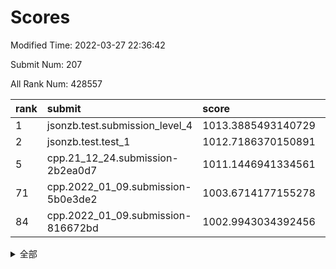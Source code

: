 # Scores

Modified Time: 2022-03-27 22:36:42

Submit Num: 207

All Rank Num: 428557

| rank |               submit               |       score        |       sigma        | pk_num |
| :--- | :--------------------------------- | :----------------- | :----------------- | :----- |
| 1    | jsonzb.test.submission_level_4     | 1013.3885493140729 | 0.8200333670341252 | 8279   |
| 2    | jsonzb.test.test_1                 | 1012.7186370150891 | 0.7990449564745546 | 8282   |
| 5    | cpp.21_12_24.submission-2b2ea0d7   | 1011.1446941334561 | 0.7679801952183538 | 8282   |
| 71   | cpp.2022_01_09.submission-5b0e3de2 | 1003.6714177155278 | 0.7240481408796986 | 8275   |
| 84   | cpp.2022_01_09.submission-816672bd | 1002.9943034392456 | 0.7183378044263462 | 8277   |


<details>
<summary>全部</summary>

| rank |                 submit                 |       score        |       sigma        | pk_num |
| :--- | :------------------------------------- | :----------------- | :----------------- | :----- |
| 1    | jsonzb.test.submission_level_4         | 1013.3885493140729 | 0.8200333670341252 | 8279   |
| 2    | jsonzb.test.test_1                     | 1012.7186370150891 | 0.7990449564745546 | 8282   |
| 3    | gobigger.level_3.submission_level_3_37 | 1011.3114320804016 | 0.8050419824130354 | 8284   |
| 4    | gobigger.level_3.submission_level_3_30 | 1011.2693999042517 | 0.793191656733624  | 8282   |
| 5    | cpp.21_12_24.submission-2b2ea0d7       | 1011.1446941334561 | 0.7679801952183538 | 8282   |
| 6    | gobigger.level_3.submission_level_3_6  | 1011.1130023089463 | 0.7876475799822362 | 8281   |
| 7    | gobigger.level_3.submission_level_3_48 | 1011.0740532553722 | 0.7875188216012534 | 8283   |
| 8    | gobigger.level_3.submission_level_3_33 | 1010.9755808165494 | 0.7771707900946042 | 8275   |
| 9    | gobigger.level_3.submission_level_3_21 | 1010.7758023732174 | 0.7761587149109682 | 8282   |
| 10   | gobigger.level_3.submission_level_3_22 | 1010.7464739361019 | 0.7656063074331909 | 8279   |
| 11   | gobigger.level_3.submission_level_3_10 | 1010.7050164265647 | 0.7610743356945503 | 8285   |
| 12   | gobigger.level_3.submission_level_3_31 | 1010.6821785831604 | 0.8090963319230918 | 8283   |
| 13   | gobigger.level_3.submission_level_3_13 | 1010.622117092662  | 0.7679332988547211 | 8285   |
| 14   | gobigger.level_3.submission_level_3_42 | 1010.6111607406372 | 0.7516220978139481 | 8279   |
| 15   | gobigger.level_3.submission_level_3_47 | 1010.601093752377  | 0.7597733589132908 | 8283   |
| 16   | gobigger.level_3.submission_level_3_8  | 1010.5646041484505 | 0.7777745767411948 | 8284   |
| 17   | gobigger.level_3.submission_level_3_0  | 1010.5590295303226 | 0.7637046951180955 | 8279   |
| 18   | gobigger.level_3.submission_level_3_28 | 1010.3979061054431 | 0.7461951073181592 | 8285   |
| 19   | gobigger.level_3.submission_level_3_38 | 1010.3894448242786 | 0.7459643225220381 | 8282   |
| 20   | gobigger.level_3.submission_level_3_11 | 1010.3637329354809 | 0.7732186861865609 | 8284   |
| 21   | gobigger.level_3.submission_level_3_2  | 1010.3402310174464 | 0.7585499501172973 | 8280   |
| 22   | gobigger.level_3.submission_level_3_4  | 1010.3336226593789 | 0.7527425131409471 | 8282   |
| 23   | gobigger.level_3.submission_level_3_16 | 1010.3177456159301 | 0.7567362608901522 | 8280   |
| 24   | gobigger.level_3.submission_level_3_44 | 1010.3079710919568 | 0.7701453122280817 | 8278   |
| 25   | gobigger.level_3.submission_level_3_36 | 1010.286349862392  | 0.7785168327610335 | 8279   |
| 26   | gobigger.level_3.submission_level_3_25 | 1010.2686223949449 | 0.7606834828164444 | 8286   |
| 27   | gobigger.level_3.submission_level_3_20 | 1010.2524932287823 | 0.7808751712970669 | 8279   |
| 28   | gobigger.level_3.submission_level_3_26 | 1010.175935062303  | 0.7471698089239187 | 8281   |
| 29   | gobigger.level_3.submission_level_3_15 | 1010.1434750241634 | 0.7556061555636978 | 8282   |
| 30   | gobigger.level_3.submission_level_3_19 | 1010.1064853160419 | 0.7599831839198107 | 8277   |
| 31   | gobigger.level_3.submission_level_3_18 | 1010.0939578022852 | 0.7648550565083094 | 8283   |
| 32   | gobigger.level_3.submission_level_3_49 | 1010.0880678491515 | 0.7603751601200756 | 8279   |
| 33   | gobigger.level_3.submission_level_3_3  | 1009.9427556775469 | 0.7698667325416306 | 8285   |
| 34   | gobigger.level_3.submission_level_3_45 | 1009.7248475275427 | 0.7584956481986298 | 8284   |
| 35   | gobigger.level_3.submission_level_3_34 | 1009.7011757444795 | 0.7510782790208452 | 8277   |
| 36   | gobigger.level_3.submission_level_3_27 | 1009.6975586978223 | 0.7704200652404191 | 8283   |
| 37   | gobigger.level_3.submission_level_3_24 | 1009.6113508122    | 0.750826810774485  | 8280   |
| 38   | gobigger.level_3.submission_level_3_39 | 1009.5810137344131 | 0.7469252584063445 | 8277   |
| 39   | gobigger.level_3.submission_level_3_9  | 1009.5772732109209 | 0.760326148586847  | 8278   |
| 40   | gobigger.level_3.submission_level_3_17 | 1009.5700230855684 | 0.7538038165946019 | 8285   |
| 41   | gobigger.level_3.submission_level_3_32 | 1009.459515235358  | 0.7433947766313364 | 8280   |
| 42   | gobigger.level_3.submission_level_3_46 | 1009.4292847643513 | 0.7494775370806778 | 8277   |
| 43   | gobigger.level_3.submission_level_3_7  | 1009.4266564297874 | 0.757636086726193  | 8283   |
| 44   | gobigger.level_3.submission_level_3_1  | 1009.2945617509694 | 0.7642870170775123 | 8278   |
| 45   | gobigger.level_3.submission_level_3_43 | 1009.2653723241216 | 0.7513464025353283 | 8284   |
| 46   | gobigger.level_3.submission_level_3_5  | 1009.146687022058  | 0.728348552052026  | 8279   |
| 47   | gobigger.level_3.submission_level_3_23 | 1009.1075637855779 | 0.7412488800144319 | 8282   |
| 48   | gobigger.level_3.submission_level_3_29 | 1008.9112264568613 | 0.7462541766678911 | 8282   |
| 49   | gobigger.level_3.submission_level_3_41 | 1008.8447539218902 | 0.7492706441526531 | 8285   |
| 50   | gobigger.level_3.submission_level_3_40 | 1008.7947384415378 | 0.74578310852602   | 8284   |
| 51   | gobigger.level_3.submission_level_3_12 | 1008.5060512674713 | 0.7539658693875317 | 8276   |
| 52   | gobigger.level_3.submission_level_3_35 | 1008.4188845054482 | 0.7286568271052404 | 8282   |
| 53   | gobigger.level_3.submission_level_3_14 | 1008.2332969949051 | 0.7434233982503643 | 8283   |
| 54   | gobigger.level_1.submission_level_1_8  | 1005.3193648687243 | 0.718173970692247  | 8279   |
| 55   | gobigger.level_1.submission_level_1_1  | 1004.9946120933093 | 0.7217866450687496 | 8285   |
| 56   | gobigger.level_1.submission_level_1_12 | 1004.5503749977579 | 0.7231971062698583 | 8280   |
| 57   | gobigger.level_1.submission_level_1_2  | 1004.5276717324912 | 0.7231749571114238 | 8282   |
| 58   | gobigger.level_1.submission_level_1_23 | 1004.5203105649606 | 0.7170793349427459 | 8277   |
| 59   | gobigger.level_1.submission_level_1_21 | 1004.5132515437756 | 0.7139348140739156 | 8276   |
| 60   | gobigger.level_1.submission_level_1_5  | 1004.4679656704536 | 0.7189022986571996 | 8283   |
| 61   | gobigger.level_1.submission_level_1_36 | 1004.2715474442335 | 0.7146363119735893 | 8278   |
| 62   | gobigger.level_1.submission_level_1_35 | 1004.0808159000456 | 0.7160040782113226 | 8283   |
| 63   | gobigger.level_1.submission_level_1_13 | 1004.0147798938224 | 0.7157343793967316 | 8281   |
| 64   | gobigger.level_1.submission_level_1_34 | 1003.993950244268  | 0.7231875431316507 | 8281   |
| 65   | gobigger.level_1.submission_level_1_44 | 1003.9689531057721 | 0.7158664915867329 | 8279   |
| 66   | gobigger.level_1.submission_level_1_37 | 1003.9234627279578 | 0.7185878955625663 | 8282   |
| 67   | gobigger.level_1.submission_level_1_22 | 1003.797628287188  | 0.7253794243669431 | 8282   |
| 68   | gobigger.level_1.submission_level_1_41 | 1003.7524079901093 | 0.7151569180445534 | 8287   |
| 69   | gobigger.level_1.submission_level_1_45 | 1003.7375816075656 | 0.7180323926077742 | 8283   |
| 70   | gobigger.level_1.submission_level_1_9  | 1003.7261808331288 | 0.7295929095329792 | 8281   |
| 71   | cpp.2022_01_09.submission-5b0e3de2     | 1003.6714177155278 | 0.7240481408796986 | 8275   |
| 72   | gobigger.level_1.submission_level_1_7  | 1003.6642605768895 | 0.7166482084537981 | 8280   |
| 73   | gobigger.level_1.submission_level_1_33 | 1003.6056784742124 | 0.7013554375922931 | 8283   |
| 74   | gobigger.level_1.submission_level_1_39 | 1003.5994901628075 | 0.7150138142967064 | 8279   |
| 75   | gobigger.level_1.submission_level_1_30 | 1003.5891218484803 | 0.7170943824302094 | 8282   |
| 76   | gobigger.level_1.submission_level_1_38 | 1003.4988539968608 | 0.7296118369946976 | 8284   |
| 77   | gobigger.level_1.submission_level_1_3  | 1003.4491384239219 | 0.7140904751220392 | 8280   |
| 78   | gobigger.level_1.submission_level_1_20 | 1003.4340349069995 | 0.7150636610062991 | 8280   |
| 79   | gobigger.level_1.submission_level_1_15 | 1003.4307184833364 | 0.7123305343093029 | 8285   |
| 80   | gobigger.level_1.submission_level_1_6  | 1003.4096951045932 | 0.7190258776952393 | 8280   |
| 81   | gobigger.level_1.submission_level_1_40 | 1003.3360532698956 | 0.7238676565991435 | 8281   |
| 82   | gobigger.level_1.submission_level_1_31 | 1003.16554404125   | 0.7124192664832607 | 8286   |
| 83   | gobigger.level_1.submission_level_1_46 | 1003.0741077597834 | 0.7236865028472803 | 8283   |
| 84   | cpp.2022_01_09.submission-816672bd     | 1002.9943034392456 | 0.7183378044263462 | 8277   |
| 85   | gobigger.level_1.submission_level_1_4  | 1002.9474187288381 | 0.7308491833613029 | 8281   |
| 86   | gobigger.level_1.submission_level_1_0  | 1002.9001147848411 | 0.7185654383433531 | 8282   |
| 87   | gobigger.level_1.submission_level_1_42 | 1002.8013696714552 | 0.7152961631598933 | 8280   |
| 88   | gobigger.level_1.submission_level_1_25 | 1002.7495889504252 | 0.7131626051125629 | 8282   |
| 89   | gobigger.level_1.submission_level_1_49 | 1002.6375012633894 | 0.712921434331724  | 8281   |
| 90   | gobigger.level_1.submission_level_1_27 | 1002.6000269725276 | 0.7054771064966949 | 8280   |
| 91   | gobigger.level_1.submission_level_1_11 | 1002.5789407357988 | 0.7167286290212752 | 8275   |
| 92   | gobigger.level_1.submission_level_1_47 | 1002.5328101067992 | 0.7176640986663001 | 8282   |
| 93   | gobigger.level_1.submission_level_1_18 | 1002.5238288839358 | 0.7128391579886669 | 8281   |
| 94   | gobigger.level_1.submission_level_1_17 | 1002.515613399555  | 0.7185943461250045 | 8286   |
| 95   | gobigger.level_1.submission_level_1_48 | 1002.508605791569  | 0.709306640382515  | 8280   |
| 96   | gobigger.level_1.submission_level_1_32 | 1002.5027882867716 | 0.7267007692985386 | 8281   |
| 97   | gobigger.level_1.submission_level_1_43 | 1002.4421572149042 | 0.7110188975837725 | 8280   |
| 98   | gobigger.level_1.submission_level_1_16 | 1002.359661226172  | 0.7171433885737668 | 8280   |
| 99   | gobigger.level_1.submission_level_1_24 | 1002.294097371049  | 0.7310707334185524 | 8283   |
| 100  | gobigger.level_1.submission_level_1_28 | 1002.1795726408785 | 0.7114900245486983 | 8282   |
| 101  | gobigger.level_1.submission_level_1_19 | 1002.1207667270089 | 0.7167039852032054 | 8283   |
| 102  | gobigger.level_1.submission_level_1_10 | 1002.0739188167913 | 0.7161561442169618 | 8282   |
| 103  | gobigger.level_1.submission_level_1_14 | 1002.032308109586  | 0.7128433483943807 | 8284   |
| 104  | gobigger.level_1.submission_level_1_26 | 1001.817914416051  | 0.709413658371012  | 8278   |
| 105  | gobigger.level_1.submission_level_1_29 | 1001.3640849913673 | 0.7205683529144163 | 8282   |
| 106  | gobigger.random.submission_random_27   | 997.7458770127754  | 0.7001815938725452 | 8284   |
| 107  | gobigger.random.submission_random_41   | 997.6909703695684  | 0.6978428225714822 | 8281   |
| 108  | gobigger.random.submission_random_49   | 997.0828118403352  | 0.7022157726082807 | 8282   |
| 109  | gobigger.random.submission_random_4    | 997.0620839468836  | 0.7003576593408734 | 8280   |
| 110  | gobigger.random.submission_random_8    | 997.0387283164982  | 0.7152764462290638 | 8281   |
| 111  | gobigger.random.submission_random_17   | 996.7525578245202  | 0.7120128025322361 | 8287   |
| 112  | gobigger.random.submission_random_30   | 996.7135601643997  | 0.726513148914728  | 8281   |
| 113  | gobigger.random.submission_random_44   | 996.6925722437722  | 0.7177422707674973 | 8281   |
| 114  | gobigger.random.submission_random_16   | 996.6145047226536  | 0.6982213615711906 | 8281   |
| 115  | gobigger.random.submission_random_12   | 996.6063152872221  | 0.7161026336904005 | 8278   |
| 116  | gobigger.random.submission_random_11   | 996.555671282902   | 0.7099926622273998 | 8279   |
| 117  | gobigger.random.submission_random_19   | 996.5390718456744  | 0.7001701758633619 | 8285   |
| 118  | gobigger.random.submission_random_35   | 996.4919271950704  | 0.7048506659535735 | 8282   |
| 119  | gobigger.random.submission_random_34   | 996.433135489553   | 0.7162121738127709 | 8281   |
| 120  | gobigger.random.submission_random_2    | 996.2459325639579  | 0.701383433880099  | 8282   |
| 121  | gobigger.random.submission_random_14   | 996.2237508507086  | 0.7097180565537021 | 8284   |
| 122  | gobigger.random.submission_random_0    | 996.2122074859141  | 0.7122865881019673 | 8279   |
| 123  | gobigger.random.submission_random_45   | 996.201984281958   | 0.711585026774979  | 8277   |
| 124  | gobigger.random.submission_random_32   | 996.1979105615349  | 0.7131314568934385 | 8279   |
| 125  | gobigger.random.submission_random_7    | 996.164706722225   | 0.7044711840399261 | 8289   |
| 126  | gobigger.random.submission_random_26   | 996.1512631756391  | 0.7105742217830512 | 8280   |
| 127  | gobigger.random.submission_random_39   | 996.1361291307306  | 0.6994250175977546 | 8282   |
| 128  | gobigger.random.submission_random_46   | 996.1001814300805  | 0.7137057293510526 | 8279   |
| 129  | gobigger.random.submission_random_20   | 996.02562847028    | 0.6964258228551328 | 8282   |
| 130  | gobigger.random.submission_random_9    | 996.0115539631267  | 0.7163615988672836 | 8283   |
| 131  | gobigger.random.submission_random_38   | 995.9760560529049  | 0.7145752071132289 | 8278   |
| 132  | gobigger.random.submission_random_13   | 995.9585819768814  | 0.7096598238408744 | 8287   |
| 133  | gobigger.random.submission_random_6    | 995.9203039334094  | 0.7121947597376189 | 8282   |
| 134  | gobigger.random.submission_random_37   | 995.9189200093128  | 0.6929266615749942 | 8284   |
| 135  | gobigger.random.submission_random_18   | 995.8659400478064  | 0.7084024068330974 | 8283   |
| 136  | gobigger.random.submission_random_36   | 995.8634651412212  | 0.7168228043122593 | 8277   |
| 137  | gobigger.random.submission_random_10   | 995.8447496196386  | 0.7108002322879257 | 8283   |
| 138  | gobigger.random.submission_random_23   | 995.8152619072707  | 0.7053915231573238 | 8282   |
| 139  | gobigger.random.submission_random_21   | 995.796755346551   | 0.710464113399137  | 8285   |
| 140  | gobigger.random.submission_random_24   | 995.788058253343   | 0.7090851625627266 | 8280   |
| 141  | gobigger.random.submission_random_28   | 995.7355619114792  | 0.7064543957183093 | 8282   |
| 142  | gobigger.random.submission_random_48   | 995.7137836940747  | 0.7098249380420271 | 8277   |
| 143  | gobigger.random.submission_random_15   | 995.6430087008499  | 0.7153161951271994 | 8278   |
| 144  | gobigger.random.submission_random_29   | 995.5919546084039  | 0.7103353624056425 | 8279   |
| 145  | gobigger.random.submission_random_31   | 995.5519831430034  | 0.6999586965920684 | 8286   |
| 146  | gobigger.random.submission_random_43   | 995.4427275111166  | 0.712059270744093  | 8285   |
| 147  | gobigger.random.submission_random_40   | 995.4095795848498  | 0.7237089835059385 | 8286   |
| 148  | gobigger.random.submission_random_42   | 995.2895840503305  | 0.7215613006825774 | 8285   |
| 149  | gobigger.random.submission_random_25   | 995.1004868336677  | 0.7207203097246013 | 8280   |
| 150  | gobigger.random.submission_random_47   | 995.0820876511641  | 0.7046275878437869 | 8282   |
| 151  | gobigger.random.submission_random_1    | 995.0391369267074  | 0.7062756394139501 | 8275   |
| 152  | gobigger.random.submission_random_5    | 994.8991147962522  | 0.7249161890456695 | 8283   |
| 153  | gobigger.random.submission_random_33   | 994.8790651844638  | 0.7138437836260277 | 8281   |
| 154  | gobigger.level_2.submission_level_2_27 | 994.5608896139926  | 0.7199956787147137 | 8279   |
| 155  | gobigger.level_2.submission_level_2_9  | 994.3673682523311  | 0.7105903992528273 | 8281   |
| 156  | gobigger.level_2.submission_level_2_2  | 994.2865602191941  | 0.7256394143440192 | 8284   |
| 157  | gobigger.random.submission_random_22   | 994.1663022354508  | 0.7097444522667284 | 8286   |
| 158  | gobigger.level_2.submission_level_2_8  | 993.9713701247846  | 0.7473748180558664 | 8284   |
| 159  | gobigger.level_2.submission_level_2_25 | 993.7921173784623  | 0.7299017932584129 | 8287   |
| 160  | gobigger.random.submission_random_3    | 993.7805304310632  | 0.7315228880286911 | 8281   |
| 161  | gobigger.level_2.submission_level_2_21 | 993.7297005691561  | 0.7265050154257398 | 8275   |
| 162  | gobigger.level_2.submission_level_2_43 | 993.619196330578   | 0.7380455248752076 | 8282   |
| 163  | gobigger.level_2.submission_level_2_6  | 993.495455241456   | 0.7350251619577997 | 8280   |
| 164  | gobigger.level_2.submission_level_2_19 | 993.4373782163794  | 0.7314225676388391 | 8278   |
| 165  | gobigger.level_2.submission_level_2_32 | 993.2339806584324  | 0.7333138620942756 | 8284   |
| 166  | gobigger.level_2.submission_level_2_46 | 993.1219936621198  | 0.7363127639264299 | 8281   |
| 167  | gobigger.level_2.submission_level_2_37 | 993.0139528905905  | 0.7434044668552601 | 8283   |
| 168  | gobigger.level_2.submission_level_2_28 | 993.0118789862099  | 0.7276247430952255 | 8282   |
| 169  | gobigger.level_2.submission_level_2_44 | 992.961965010348   | 0.7313505278319343 | 8285   |
| 170  | gobigger.level_2.submission_level_2_18 | 992.8623249333086  | 0.7347771519470545 | 8278   |
| 171  | gobigger.level_2.submission_level_2_10 | 992.8255489708527  | 0.7342184992815781 | 8280   |
| 172  | gobigger.level_2.submission_level_2_17 | 992.8147603519345  | 0.7215068852493777 | 8278   |
| 173  | gobigger.level_2.submission_level_2_38 | 992.7332081413239  | 0.730308609706363  | 8279   |
| 174  | gobigger.level_2.submission_level_2_35 | 992.6337848080043  | 0.7508577183401578 | 8280   |
| 175  | gobigger.level_2.submission_level_2_30 | 992.5900603925019  | 0.7491261217816964 | 8283   |
| 176  | gobigger.level_2.submission_level_2_31 | 992.5754533193954  | 0.7425329597970597 | 8283   |
| 177  | gobigger.level_2.submission_level_2_48 | 992.545992267122   | 0.7344158408369402 | 8286   |
| 178  | gobigger.level_2.submission_level_2_36 | 992.5340901969832  | 0.7447240977556623 | 8286   |
| 179  | gobigger.level_2.submission_level_2_16 | 992.5269504956303  | 0.7417641441070036 | 8284   |
| 180  | gobigger.level_2.submission_level_2_12 | 992.5264442106998  | 0.7486406428353588 | 8281   |
| 181  | gobigger.level_2.submission_level_2_13 | 992.432516426971   | 0.7541445024185394 | 8283   |
| 182  | gobigger.level_2.submission_level_2_45 | 992.3850737813171  | 0.7509969448134849 | 8283   |
| 183  | gobigger.level_2.submission_level_2_5  | 992.3616391743936  | 0.7394030408834231 | 8281   |
| 184  | gobigger.level_2.submission_level_2_29 | 992.1530995963607  | 0.7295212788420002 | 8281   |
| 185  | gobigger.level_2.submission_level_2_39 | 991.9727083629572  | 0.7544635326488589 | 8280   |
| 186  | gobigger.level_2.submission_level_2_34 | 991.8234280450008  | 0.7422171641904658 | 8282   |
| 187  | gobigger.level_2.submission_level_2_1  | 991.8200879295995  | 0.7605182466907822 | 8281   |
| 188  | gobigger.level_2.submission_level_2_24 | 991.7411227666245  | 0.7681702863849342 | 8285   |
| 189  | gobigger.level_2.submission_level_2_3  | 991.5966992998397  | 0.7469767560609872 | 8286   |
| 190  | gobigger.level_2.submission_level_2_20 | 991.4580542871034  | 0.7571242315943412 | 8283   |
| 191  | gobigger.level_2.submission_level_2_49 | 991.379615189179   | 0.7705656947317    | 8277   |
| 192  | gobigger.level_2.submission_level_2_7  | 991.3278458828659  | 0.7496649708753579 | 8279   |
| 193  | gobigger.level_2.submission_level_2_47 | 991.3084521892534  | 0.7314596990771715 | 8277   |
| 194  | gobigger.level_2.submission_level_2_22 | 991.29173464618    | 0.749340565137013  | 8281   |
| 195  | gobigger.level_2.submission_level_2_15 | 991.2607254228013  | 0.7406447259811475 | 8284   |
| 196  | gobigger.level_2.submission_level_2_23 | 991.184270479691   | 0.7546025126574313 | 8273   |
| 197  | gobigger.level_2.submission_level_2_33 | 991.1280070655731  | 0.7386031341349121 | 8284   |
| 198  | gobigger.level_2.submission_level_2_26 | 991.0139152010286  | 0.7652599866051669 | 8283   |
| 199  | gobigger.level_2.submission_level_2_4  | 990.8761162753976  | 0.7536096436959036 | 8285   |
| 200  | gobigger.level_2.submission_level_2_0  | 990.7631786647495  | 0.7650190655459445 | 8282   |
| 201  | gobigger.level_2.submission_level_2_42 | 990.6039172249115  | 0.7592053611829517 | 8276   |
| 202  | gobigger.level_2.submission_level_2_41 | 990.3774838784475  | 0.775943642647642  | 8277   |
| 203  | gobigger.level_2.submission_level_2_14 | 990.0911863101113  | 0.7521878601196329 | 8277   |
| 204  | gobigger.level_2.submission_level_2_40 | 990.079900535044   | 0.783343706141987  | 8280   |
| 205  | gobigger.level_2.submission_level_2_11 | 989.9921039720103  | 0.7664785236464754 | 8277   |
| 206  | gobigger.none.submission_none_0        | 976.4883090381733  | 1.4255472401004161 | 8278   |
| 207  | gobigger.none.submission_none_1        | 975.7407902303705  | 1.5323286382886692 | 8280   |

</details>